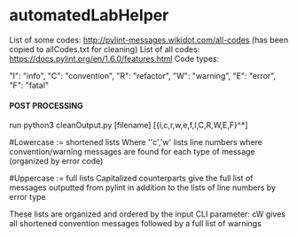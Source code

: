 # automatedLabHelper

List of some codes: http://pylint-messages.wikidot.com/all-codes (has been copied to allCodes.txt for cleaning)
List of all codes: https://docs.pylint.org/en/1.6.0/features.html
Code types:

"I": "info",
"C": "convention",
"R": "refactor",
"W": "warning",
"E": "error",
"F": "fatal"


#### POST PROCESSING
run python3 cleanOutput.py [filename] [{i,c,r,w,e,f,I,C,R,W,E,F}^\*]

#Lowercase := shortened lists
Where ''c','w' lists line numbers where convention/warning messages are found for each type of message (organized by error code) 

#Uppercase := full lists
Capitalized counterparts give the full list of messages outputted from pylint in addition to the lists of line numbers by error type 

These lists are organized and ordered by the input CLI parameter: cW gives all shortened convention messages followed by a full list of warnings

